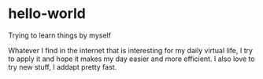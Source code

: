 # hello-world
Trying to learn things by myself

Whatever I find in the internet that is interesting for my daily virtual life, I try to apply it and hope it makes my day easier and more efficient.
I also love to try new stuff, I addapt pretty fast.
